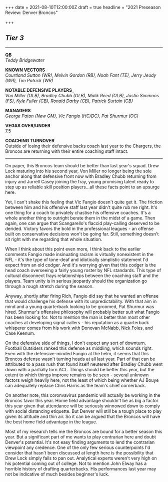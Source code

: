 +++
date = 2021-08-10T12:00:00Z
draft = true
headline = "2021 Preseason Review: Denver Broncos"

+++
## _Tier 3_

***

**QB**  
_Teddy Bridgewater_

**KNOWN VECTORS**  
_Courtland Sutton (WR), Melvin Gordon (RB), Noah Fant (TE), Jerry Jeudy (WR), Tim Patrick (WR)_

**NOTABLE DEFENSIVE PLAYERS**_  
_Von Miller (OLB), Bradley Chubb (OLB), Malik Reed (OLB), Justin Simmons (FS), Kyle Fuller (CB), Ronald Darby (CB), Patrick Surtain (CB)_

**MANAGERS**  
_George Paton (New GM), Vic Fangio (HC/DC), Pat Shurmur (OC)_

**VEGAS OVER/UNDER**  
7\.5

**COACHING TURNOVER**  
Outside of losing their defensive backs coach last year to the Chargers, the Broncos are returning with their entire coaching staff intact.

***

On paper, this Broncos team should be better than last year's squad. Drew Lock maturing into his second year, Von Miller no longer being the sole anchor along that defensive front now with Bradley Chubb returning from injury and Jurrell Casey joining the fray, young promising talent ready to step up as reliable skill position players...all these facts point to an upsurge here.

Yet, I can't shake this feeling that Vic Fangio doesn't quite get it. The friction between him and his offensive staff last year didn't quite rub me right. It's one thing for a coach to privately chastise his offensive coaches. It's a whole another thing to outright berate them in the midst of a game. Then again, one can argue that Scangarello's flaccid play-calling deserved to be derided. Victory favors the bold in the professional leagues - an offense built on conservative decisions won't be going far. Still, something doesn't sit right with me regarding that whole situation.

When I think about this point even more, I think back to the earlier comments Fangio made insinuating racism is virtually nonexistent in the NFL - it's the type of tone-deaf and idiotically simplistic statement I'd expect from an old codger. And it's worrying given that this codger is the head coach overseeing a fairly young roster by NFL standards. This type of cultural disconnect frays relationships between the coaching staff and the players. Team unity is in serious jeopardy should the organization go through a rough stretch during the season.

Anyway, shortly after firing Rich, Fangio did say that he wanted an offense that would challenge his defense with its unpredictability. With that aim in mind and a young quarterback looking to be groomed, Pat Shurmur was hired. Shurmur's offensive philosophy will probably better suit what Fangio has been looking for. Not to mention the man is better than most other coaches at developing signal callers - his reputation as a quarterback whisperer comes from his work with Donovan McNabb, Nick Foles, and Case Keenum.

On the defensive side of things, I don't expect any sort of downturn. Football Outsiders ranked this defense as middling, which sounds right. Even with the defensive-minded Fangio at the helm, it seems that this Broncos defense wasn't turning heads at all last year. Part of that can be attributed to a pass rush that found itself neutered after Bradley Chubb went down with a partially torn ACL. Things should be better this year, but the extent to which things improve remains to be seen - several unknown factors weigh heavily here, not the least of which being whether AJ Bouye can adequately replace Chris Harris as the team's chief cornerback.

On another note, this coronvavirus pandemic will actually be working in the Broncos favor this year. Home field advantage shouldn't be as big a factor this year given that attendance will be seriously winnowed down to comply with social distancing etiquette. But Denver will still be a tough place to play given its altitude and thin air. So it can be argued that the Broncos will have the best home field advantage in the league.

Most of my research tells me the Broncos are bound for a better season this year. But a significant part of me wants to play contrarian here and doubt Denver's potential. It's not easy finding arguments to lend the contrarian viewpoint any credence. One of the only few serious counterpoints I'd consider that hasn't been discussed at length here is the possibility that Drew Lock simply fails to pan out. Analytical experts weren't very high on his potential coming out of college. Not to mention John Elway has a horrible history of drafting quarterbacks. His performances last year may not be indicative of much besides beginner's luck.